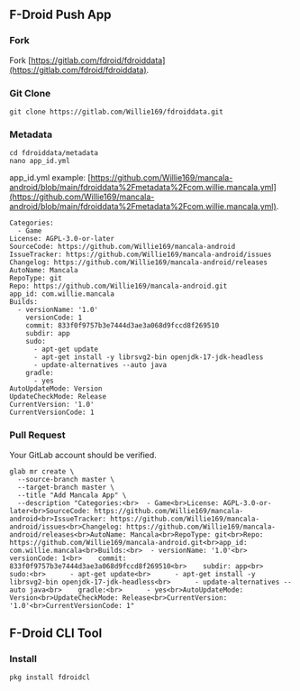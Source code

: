 ## F-Droid Push App
### Fork
Fork [https://gitlab.com/fdroid/fdroiddata](https://gitlab.com/fdroid/fdroiddata).
### Git Clone
```
git clone https://gitlab.com/Willie169/fdroiddata.git
```
### Metadata
```
cd fdroiddata/metadata
nano app_id.yml
```
app_id.yml example: [https://github.com/Willie169/mancala-android/blob/main/fdroiddata%2Fmetadata%2Fcom.willie.mancala.yml](https://github.com/Willie169/mancala-android/blob/main/fdroiddata%2Fmetadata%2Fcom.willie.mancala.yml).
```
Categories:
  - Game
License: AGPL-3.0-or-later
SourceCode: https://github.com/Willie169/mancala-android
IssueTracker: https://github.com/Willie169/mancala-android/issues
Changelog: https://github.com/Willie169/mancala-android/releases
AutoName: Mancala
RepoType: git
Repo: https://github.com/Willie169/mancala-android.git
app_id: com.willie.mancala
Builds:
  - versionName: '1.0'
    versionCode: 1
    commit: 833f0f9757b3e7444d3ae3a068d9fccd8f269510
    subdir: app
    sudo:
      - apt-get update
      - apt-get install -y librsvg2-bin openjdk-17-jdk-headless
      - update-alternatives --auto java
    gradle:
      - yes
AutoUpdateMode: Version
UpdateCheckMode: Release
CurrentVersion: '1.0'
CurrentVersionCode: 1
```
### Pull Request
Your GitLab account should be verified.
```
glab mr create \
  --source-branch master \
  --target-branch master \
  --title "Add Mancala App" \
  --description "Categories:<br>  - Game<br>License: AGPL-3.0-or-later<br>SourceCode: https://github.com/Willie169/mancala-android<br>IssueTracker: https://github.com/Willie169/mancala-android/issues<br>Changelog: https://github.com/Willie169/mancala-android/releases<br>AutoName: Mancala<br>RepoType: git<br>Repo: https://github.com/Willie169/mancala-android.git<br>app_id: com.willie.mancala<br>Builds:<br>  - versionName: '1.0'<br>    versionCode: 1<br>    commit: 833f0f9757b3e7444d3ae3a068d9fccd8f269510<br>    subdir: app<br>    sudo:<br>      - apt-get update<br>      - apt-get install -y librsvg2-bin openjdk-17-jdk-headless<br>      - update-alternatives --auto java<br>    gradle:<br>      - yes<br>AutoUpdateMode: Version<br>UpdateCheckMode: Release<br>CurrentVersion: '1.0'<br>CurrentVersionCode: 1"
```

## F-Droid CLI Tool
### Install
```
pkg install fdroidcl
```